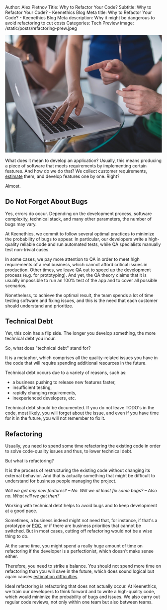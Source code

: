 Author: Alex Pletnov
Title: Why to Refactor Your Code?
Subtitle: Why to Refactor Your Code? - Keenethics Blog
Meta title: Why to Refactor Your Code? - Keenethics Blog
Meta description: Why it might be dangerous to avoid refactoring to cut costs
Categories: Tech
Preview image: /static/posts/refactoring-prew.jpeg

![Code Refactoring](/static/posts/refactoring.jpeg)

What does it mean to develop an application? Usually, this means producing a piece of software that meets requirements by implementing certain features. And how do we do that? We collect customer requirements, [estimate](/blog/1554420300000-estimates) them, and develop features one by one. Right?

Almost.

## Do Not Forget About Bugs

Yes, errors do occur. Depending on the development process, software complexity, technical stack, and many other parameters, the number of bugs may vary.

At Keenethics, we commit to follow several optimal practices to minimize the probability of bugs to appear. In particular, our developers write a high-quality reliable code and run automated tests, while QA specialists manually test non-trivial cases.

In some cases, we pay more attention to QA in order to meet high requirements of a real business, which cannot afford critical issues in production. Other times, we leave QA out to speed up the development process (e.g. for prototyping). And yet, the QA theory claims that it is usually impossible to run an 100% test of the app and to cover all possible scenarios.

Nonetheless, to achieve the optimal result, the team spends a lot of time testing software and fixing issues, and this is the need that each customer should understand and prioritize.

## Technical Debt

Yet, this coin has a flip side. The longer you develop something, the more technical debt you incur.

So, what does "technical debt" stand for? 

It is a metaphor, which comprises all the quality-related issues you have in the code that will require spending additional resources in the future.

Technical debt occurs due to a variety of reasons, such as:

- a business pushing to release new features faster,
- insufficient testing,
- rapidly changing requirements,
- inexperienced developers, etc.

Technical debt should be documented. If you do not leave TODO's in the code, most likely, you will forget about the issue, and even if you have time for it in the future, you will not remember to fix it.

## Refactoring

Usually, you need to spend some time refactoring the existing code in order to solve code-quality issues and thus, to lower technical debt.

But what is refactoring? 

It is the process of restructuring the existing code without changing its external behavior. And that is actually something that might be difficult to understand for business people managing the project. 

*Will we get any new features? – No.*
*Will we at least fix some bugs? – Also no.*
*What will we get then?*

Working with technical debt helps to avoid bugs and to keep development at a good pace.

Sometimes, a business indeed might not need that, for instance, if that's a prototype or [POC](/services-proof), or if there are business priorities that cannot be switched. But in most cases, cutting off refactoring would not be a wise thing to do.

At the same time, you might spend a really huge amount of time on refactoring if the developer is a perfectionist, which doesn't make sense either. 

Therefore, you need to strike a balance. You should not spend more time on refactoring than you will save in the future, which does sound logical but again causes [estimation difficulties](/blog/1554420300000-estimates).

Ideal refactoring is refactoring that does not actually occur. At Keenethics, we train our developers to think forward and to write a high-quality code, which would minimize the probability of bugs and issues. We also carry out regular code reviews, not only within one team but also between teams.